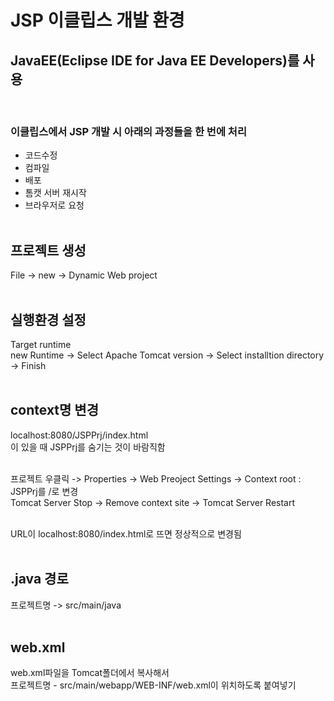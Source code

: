 # JSP 이클립스 개발 환경
## JavaEE(Eclipse IDE for Java EE Developers)를 사용
<br>

### 이클립스에서 JSP 개발 시 아래의 과정들을 한 번에 처리
- 코드수정<br>
- 컴파일<br>
- 배포<br>
- 톰캣 서버 재시작<br>
- 브라우저로 요청<br><br>


## 프로젝트 생성
File -> new -> Dynamic Web project<br><br>

## 실행환경 설정
Target runtime<br>
new Runtime -> Select Apache Tomcat version -> Select installtion directory -> Finish<br><br>

## context명 변경
localhost:8080/JSPPrj/index.html<br>
이 있을 때 JSPPrj를 숨기는 것이 바람직함<br><br>

프로젝트 우클릭 -> Properties -> Web Preoject Settings -> Context root : JSPPrj를 /로 변경<br>
Tomcat Server Stop -> Remove context site -> Tomcat Server Restart<br><br>

 URL이 localhost:8080/index.html로 뜨면 정상적으로 변경됨<br><br>

 ## .java 경로
 프로젝트명 -> src/main/java<br><br>

 ## web.xml
 web.xml파일을 Tomcat폴더에서 복사해서<br>
 프로젝트명 - src/main/webapp/WEB-INF/web.xml이 위치하도록 붙여넣기
